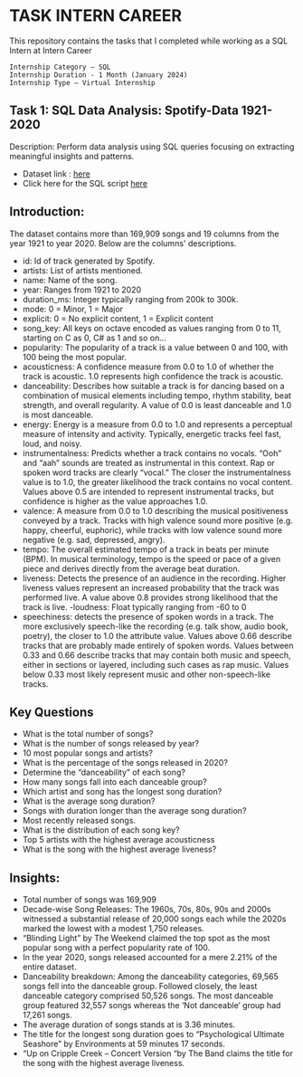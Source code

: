 # TASK INTERN CAREER 
This repository contains the tasks that I completed while working as a SQL Intern at Intern Career

    Internship Category – SQL 
    Internship Duration - 1 Month (January 2024)
    Internship Type – Virtual Internship
 

## Task 1: SQL Data Analysis: Spotify-Data 1921-2020
Description: Perform data analysis using SQL queries focusing on extracting meaningful insights and patterns.
*  Dataset link : [here](https://github.com/Mayreeobi/Task-Intern-Career/blob/main/%F0%9F%8E%A7%F0%9F%93%BB%20Spotify%20data%20-20240113T150317Z-001.zip)
*  Click here for the SQL script [here](https://github.com/Mayreeobi/Task-Intern-Career/blob/main/Spotify.sql)

## Introduction:
The dataset contains more than 169,909 songs and 19 columns from the year 1921 to year 2020. 
Below are the columns' descriptions.
- id: Id of track generated by Spotify.
- artists: List of artists mentioned.
- name: Name of the song.
- year: Ranges from 1921 to 2020
- duration_ms: Integer typically ranging from 200k to 300k.
- mode: 0 = Minor, 1 = Major
- explicit: 0 = No explicit content, 1 = Explicit content
- song_key: All keys on octave encoded as values ranging from 0 to 11, starting on C as 0, C# as 1 and so on…
- popularity: The popularity of a track is a value between 0 and 100, with 100 being the most popular.
- acousticness: A confidence measure from 0.0 to 1.0 of whether the track is acoustic. 1.0 represents high confidence the track is acoustic.
- danceability: Describes how suitable a track is for dancing based on a combination of musical elements including tempo, rhythm stability, beat strength, and overall regularity. A value of 0.0 is least danceable and 1.0 is most danceable.
- energy: Energy is a measure from 0.0 to 1.0 and represents a perceptual measure of intensity and activity. Typically, energetic tracks feel fast, loud, and noisy.
- instrumentalness: Predicts whether a track contains no vocals. “Ooh” and “aah” sounds are treated as instrumental in this context. Rap or spoken word tracks are clearly “vocal.” The closer the instrumentalness value is to 1.0, the greater likelihood the track contains no vocal content. Values above 0.5 are intended to represent instrumental tracks, but confidence is higher as the value approaches 1.0.
- valence: A measure from 0.0 to 1.0 describing the musical positiveness conveyed by a track. Tracks with high valence sound more positive (e.g. happy, cheerful, euphoric), while tracks with low valence sound more negative (e.g. sad, depressed, angry).
- tempo: The overall estimated tempo of a track in beats per minute (BPM). In musical terminology, tempo is the speed or pace of a given piece and derives directly from the average beat duration.
- liveness: Detects the presence of an audience in the recording. Higher liveness values represent an increased probability that the track was performed live. A value above 0.8 provides strong likelihood that the track is live.
-loudness: Float typically ranging from -60 to 0 
- speechiness: detects the presence of spoken words in a track. The more exclusively speech-like the recording (e.g. talk show, audio book, poetry), the closer to 1.0 the attribute value. Values above 0.66 describe tracks that are probably made entirely of spoken words. Values between 0.33 and 0.66 describe tracks that may contain both music and speech, either in sections or layered, including such cases as rap music. Values below 0.33 most likely represent music and other non-speech-like tracks.

## Key Questions
-	What is the total number of songs?
-	What is the number of songs released by year?
-	10 most popular songs and artists?
-	What is the percentage of the songs released in 2020? 
-	Determine the “danceability” of each song? 
-	How many songs fall into each danceable group?
-	Which artist and song has the longest song duration?
-	What is the average song duration?
- Songs with duration longer than the average song duration?
- Most recently released songs.
- What is the distribution of each song key?
- Top 5 artists with the highest average acousticness
- What is the song with the highest average liveness?

## Insights:
- Total number of songs was 169,909 
- Decade-wise Song Releases: The 1960s, 70s, 80s, 90s and 2000s witnessed a substantial release of 20,000 songs each while the 2020s marked the lowest with a modest 1,750 releases.
- “Blinding Light” by The Weekend claimed the top spot as the most popular song with a perfect popularity rate of 100. 
- In the year 2020, songs released accounted for a mere 2.21% of the entire dataset.
- Danceability breakdown: Among the danceability categories, 69,565 songs fell into the danceable group. Followed closely, the least danceable category comprised 50,526 songs. The most danceable group featured 32,557 songs whereas the ‘Not danceable’ group had 17,261 songs. 
- The average duration of songs stands at is 3.36 minutes.
- The title for the longest song duration goes to “Psychological Ultimate Seashore” by Environments at 59 minutes 17 seconds. 
- “Up on Cripple Creek – Concert Version “by The Band claims the title for the song with the  highest average liveness.
